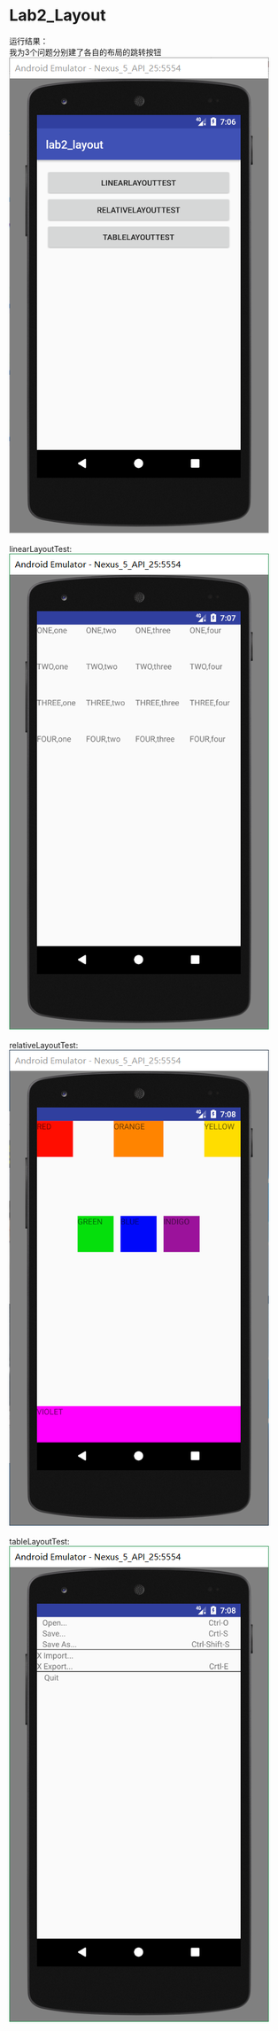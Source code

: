 # Lab2_Layout
运行结果：</br>
我为3个问题分别建了各自的布局的跳转按钮</br>
![](https://github.com/FjAndjam/Lab2_Layout/blob/master/app/src/main/res/mipmap-hdpi/lab2_1.png)</br>
</br>
linearLayoutTest:</br>
![](https://github.com/FjAndjam/Lab2_Layout/blob/master/app/src/main/res/mipmap-hdpi/lab2_1_1.png)</br>
</br>
relativeLayoutTest:</br>
![](https://github.com/FjAndjam/Lab2_Layout/blob/master/app/src/main/res/mipmap-hdpi/lab2_1_2.png)</br>
</br>
tableLayoutTest:</br>
![](https://github.com/FjAndjam/Lab2_Layout/blob/master/app/src/main/res/mipmap-hdpi/lab2_1_3.png)</br>
